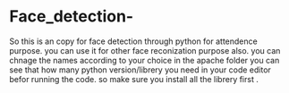 # Face_detection-
So this is an copy for face detection through python for attendence purpose. you can use it for other face reconization purpose also. 
you can chnage the names according to your choice in the apache folder you can see that how many python version/librery you need in your code editor befor running the code. so make sure you install all the librery first .
